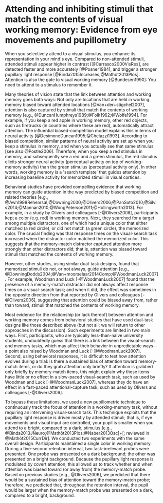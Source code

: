 # Attending and inhibiting stimuli that match the contents of visual working memory: Evidence from eye movements and pupillometry

When you selectively attend to a visual stimulus, you enhance its representation in your mind's eye. Compared to non-attended stimuli, attended stimuli appear higher in contrast [@Carrasco2000VisRes], are detected faster and more accurately [@Posner1984], and trigger a stronger pupillary light response [@Binda2015Increases;@Mathôt2013Plos]. Attention is also the gate to visual working memory [@Bundesen1990]: You need to attend to a stimulus to remember it.

Many theories of vision state that the link between attention and working memory goes both ways: Not only are locations that are held in working memory biased toward attended locations [@Van+der+stigchel2007], attention is also captured by stimuli that match the contents of working memory [e.g., @DuncanHumphreys1989;@Folk1992;@Wolfe1994]. For example, if you keep a red apple in working memory, other red objects, such as firetrucks (in countries where these are red), automatically attract attention. The influential biased-competition model explains this in terms of neural activity [@DesimoneDuncan1995;@Chelazzi1993]. According to biased competition, similar patterns of neural activity are set up when you keep a stimulus in memory, and when you actually see that same stimulus [see also @Postle2006]. Therefore, when you keep a red stimulus in memory, and subsequently see a red and a green stimulus, the red stimulus elicits stronger neural activity (perceptual activity on top of working-memory activity) than the green stimulus (perceptual activity only). In other words, working memory is a 'search template' that guides attention by increasing baseline activity for memorized stimuli in visual cortices.

Behavioral studies have provided compelling evidence that working memory can guide attention in the way predicted by biased competition and related theories [e.g., @Awh1998Rehearsal;@Downing2000;@Olivers2006;@PanSoto2010;@Silvis2014;@Mannan2010;@WongPeterson2011;@Hollingworth2013]. For example, in a study by Olivers and colleagues [-@Olivers2006], participants kept a color (e.g. red) in working memory. Next, they searched for a target among multiple distractors, one of which had a unique color that either matched (a red circle), or did not match (a green circle), the memorized color. The crucial finding was that response times on the visual-search task increased when the distractor color matched the memorized color. This suggests that the memory-match distractor captured attention more strongly than other distractors did; that is, attention was biased toward stimuli that matched the contents of working memory.

However, other studies, using similar dual-task designs, found that memorized stimuli do not, or not always, guide attention [e.g., @DowningDodds2004;@Van+moorselaar2014Comp;@WoodmanLuck2007]. For example, Woodman and Luck [-@WoodmanLuck2007] found that the presence of a memory-match distractor did not always affect response times on a visual-search task; and when it did, the effect was sometimes in the opposite direction from that reported by Olivers and colleagues [-@Olivers2006], suggesting that attention could be biased away from, rather than toward, stimuli that matched the contents of working memory.

Most evidence for the relationship (or lack thereof) between attention and working memory comes from behavioral studies that have used dual-task designs like those described above (but not all; we will return to other approaches in the discussion). Such experiments are limited in two main ways. First, participants, who are typically less-than-naive university students, undoubtedly guess that there is a link between the visual-search and memory tasks, which may affect their behavior in unpredictable ways--a point also raised by Woodman and Luck [-@WoodmanLuck2007]. Second, using behavioral responses, it is difficult to test how attention evolves during a trial: Is there a sustained bias of attention toward memory-match items, or do they grab attention only briefly? If attention is grabbed only briefly by memory-match items, this might explain why these items have little or no effect in a slow-paced visual-search task, such as used by Woodman and Luck [-@WoodmanLuck2007], whereas they do have an effect in a fast-paced attentional-capture task, such as used by Olivers and colleagues [-@Olivers2006].

To bypass these limitations, we used a new pupillometric technique to continuously track the focus of attention in a working-memory task, without requiring an intervening visual-search task. This technique exploits that the pupillary light response is driven mostly by attended stimuli; that is, if eye movements and visual input are controlled, your pupil is smaller when you attend to a bright, compared to a dark, stimulus [e.g., @Binda2013JNeuro;@Mathôt2013Plos;@Naber2013Osc]+[; reviewed in @Mathôt2015CurrDir]. We conducted two experiments with the same overall design. Participants maintained a single color in working memory. During a five-second retention interval, two task-irrelevant probes were presented. One probe was presented on a dark background; the other was presented on a bright background. Because the pupillary light response is modulated by covert attention, this allowed us to track whether and when attention was biased toward (or away from) the memory-match probe. Based on previous studies [e.g., @Olivers2006], we predicted that there would be a sustained bias of attention toward the memory-match probe; therefore, we predicted that, throughout the retention interval, the pupil would be larger when the memory-match probe was presented on a dark, compared to a bright, background.
